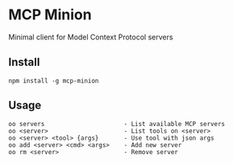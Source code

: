 # MCP Minion

Minimal client for Model Context Protocol servers

## Install

```
npm install -g mcp-minion
```

## Usage

```
oo servers                      - List available MCP servers
oo <server>                     - List tools on <server>
oo <server> <tool> {args}       - Use tool with json args
oo add <server> <cmd> <args>    - Add new server
oo rm <server>                  - Remove server
```
